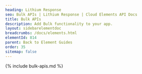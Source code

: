 ```yaml
---
heading: Lithium Response
seo: Bulk APIs | Lithium Response | Cloud Elements API Docs
title: Bulk APIs
description: Add Bulk functionality to your app.
layout: sidebarelementdoc
breadcrumbs: /docs/elements.html
elementId: 814
parent: Back to Element Guides
order: 35
sitemap: false
---
```


{% include bulk-apis.md %}
